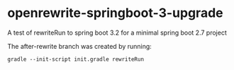 # openrewrite-springboot-3-upgrade
A test of rewriteRun to spring boot 3.2 for a minimal spring boot 2.7 project


The after-rewrite branch was created by running:
```
gradle --init-script init.gradle rewriteRun
```
